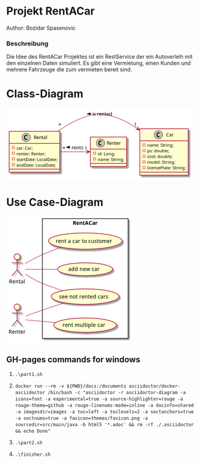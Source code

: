 # Projekt RentACar
Author: Bozidar Spasenovic

### Beschreibung
Die Idee des RentACar Projektes ist ein RestService der ein Autoverleih mit den einzelnen Daten simuliert.
Es gibt eine Vermietung, einen Kunden und mehrere Fahrzeuge die zum vermieten bereit sind.


# Class-Diagram
![cld](asciidocs/images/cld.png)

# Use Case-Diagram
![ucd](asciidocs/images/ucd.png)


## GH-pages commands for windows

1. ```.\part1.sh```

2. ``docker run --rm -v ${PWD}/docs:/documents asciidoctor/docker-asciidoctor /bin/bash -c "asciidoctor -r asciidoctor-diagram -a icons=font -a experimental=true -a source-highlighter=rouge -a rouge-theme=github -a rouge-linenums-mode=inline -a docinfo=shared -a imagesdir=images -a toc=left -a toclevels=2 -a sectanchors=true -a sectnums=true -a favicon=themes/favicon.png -a sourcedir=src/main/java -b html5 '*.adoc' && rm -rf ./.asciidoctor && echo Done"``

3. ```.\part2.sh```

4. ``.\finisher.sh``
